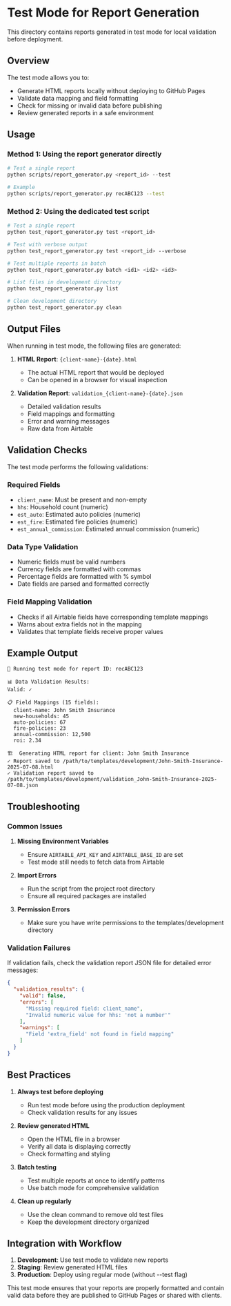 # Test Mode for Report Generation

This directory contains reports generated in test mode for local validation before deployment.

## Overview

The test mode allows you to:
- Generate HTML reports locally without deploying to GitHub Pages
- Validate data mapping and field formatting
- Check for missing or invalid data before publishing
- Review generated reports in a safe environment

## Usage

### Method 1: Using the report generator directly

```bash
# Test a single report
python scripts/report_generator.py <report_id> --test

# Example
python scripts/report_generator.py recABC123 --test
```

### Method 2: Using the dedicated test script

```bash
# Test a single report
python test_report_generator.py test <report_id>

# Test with verbose output
python test_report_generator.py test <report_id> --verbose

# Test multiple reports in batch
python test_report_generator.py batch <id1> <id2> <id3>

# List files in development directory
python test_report_generator.py list

# Clean development directory
python test_report_generator.py clean
```

## Output Files

When running in test mode, the following files are generated:

1. **HTML Report**: `{client-name}-{date}.html`
   - The actual HTML report that would be deployed
   - Can be opened in a browser for visual inspection

2. **Validation Report**: `validation_{client-name}-{date}.json`
   - Detailed validation results
   - Field mappings and formatting
   - Error and warning messages
   - Raw data from Airtable

## Validation Checks

The test mode performs the following validations:

### Required Fields
- `client_name`: Must be present and non-empty
- `hhs`: Household count (numeric)
- `est_auto`: Estimated auto policies (numeric)
- `est_fire`: Estimated fire policies (numeric)
- `est_annual_commission`: Estimated annual commission (numeric)

### Data Type Validation
- Numeric fields must be valid numbers
- Currency fields are formatted with commas
- Percentage fields are formatted with % symbol
- Date fields are parsed and formatted correctly

### Field Mapping Validation
- Checks if all Airtable fields have corresponding template mappings
- Warns about extra fields not in the mapping
- Validates that template fields receive proper values

## Example Output

```
🧪 Running test mode for report ID: recABC123

📊 Data Validation Results:
Valid: ✓

📋 Field Mappings (15 fields):
  client-name: John Smith Insurance
  new-households: 45
  auto-policies: 67
  fire-policies: 23
  annual-commission: 12,500
  roi: 2.34

🏗️  Generating HTML report for client: John Smith Insurance
✓ Report saved to /path/to/templates/development/John-Smith-Insurance-2025-07-08.html
✓ Validation report saved to /path/to/templates/development/validation_John-Smith-Insurance-2025-07-08.json
```

## Troubleshooting

### Common Issues

1. **Missing Environment Variables**
   - Ensure `AIRTABLE_API_KEY` and `AIRTABLE_BASE_ID` are set
   - Test mode still needs to fetch data from Airtable

2. **Import Errors**
   - Run the script from the project root directory
   - Ensure all required packages are installed

3. **Permission Errors**
   - Make sure you have write permissions to the templates/development directory

### Validation Failures

If validation fails, check the validation report JSON file for detailed error messages:

```json
{
  "validation_results": {
    "valid": false,
    "errors": [
      "Missing required field: client_name",
      "Invalid numeric value for hhs: 'not a number'"
    ],
    "warnings": [
      "Field 'extra_field' not found in field mapping"
    ]
  }
}
```

## Best Practices

1. **Always test before deploying**
   - Run test mode before using the production deployment
   - Check validation results for any issues

2. **Review generated HTML**
   - Open the HTML file in a browser
   - Verify all data is displaying correctly
   - Check formatting and styling

3. **Batch testing**
   - Test multiple reports at once to identify patterns
   - Use batch mode for comprehensive validation

4. **Clean up regularly**
   - Use the clean command to remove old test files
   - Keep the development directory organized

## Integration with Workflow

1. **Development**: Use test mode to validate new reports
2. **Staging**: Review generated HTML files
3. **Production**: Deploy using regular mode (without --test flag)

This test mode ensures that your reports are properly formatted and contain valid data before they are published to GitHub Pages or shared with clients.
